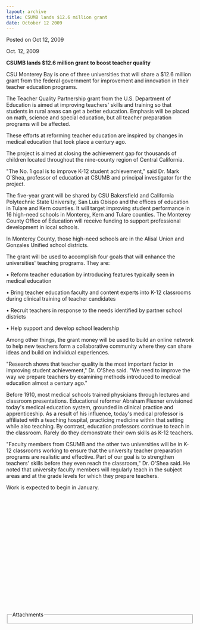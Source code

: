 ```yaml
---
layout: archive
title: CSUMB lands $12.6 million grant
date: October 12 2009
---
```





<span class="date">Posted on Oct 12, 2009    </span>
<p>Oct. 12, 2009</p>
<strong>CSUMB lands $12.6 million grant</strong> <strong>to boost
teacher quality</strong>
<p>CSU Monterey Bay is one of three universities that will share a
$12.6 million grant from the federal government for improvement and
innovation in their teacher education programs.</p>
<p>The Teacher Quality Partnership grant from the U.S. Department
of Education is aimed at improving teachers&apos; skills and training so
that students in rural areas can get a better education. Emphasis
will be placed on math, science and special education, but all
teacher preparation programs will be affected.</p>
<p>These efforts at reforming teacher education are inspired by
changes in medical education that took place a century ago.</p>
<p>The project is aimed at closing the achievement gap for
thousands of children located throughout the nine-county region of
Central California.</p>
<p>&quot;The No. 1 goal is to improve K-12 student achievement,&quot; said
Dr. Mark O&apos;Shea, professor of education at CSUMB and principal
investigator for the project.</p>
<p>The five-year grant will be shared by CSU Bakersfield and
California Polytechnic State University, San Luis Obispo and the
offices of education in Tulare and Kern counties. It will target
improving student performance in 16 high-need schools in Monterey,
Kern and Tulare counties. The Monterey County Office of Education
will receive funding to support professional development in local
schools.</p>
<p>In Monterey County, those high-need schools are in the Alisal
Union and Gonzales Unified school districts.</p>
<p>The grant will be used to accomplish four goals that will
enhance the universities&apos; teaching programs. They are:</p>
<p>&#x2022; Reform teacher education by introducing features typically
seen in medical education</p>
<p>&#x2022; Bring teacher education faculty and content experts into K-12
classrooms during clinical training of teacher candidates</p>
<p>&#x2022; Recruit teachers in response to the needs identified by
partner school districts</p>
<p>&#x2022; Help support and develop school leadership</p>
<p>Among other things, the grant money will be used to build an
online network to help new teachers form a collaborative community
where they can share ideas and build on individual experiences.</p>
<p>&quot;Research shows that teacher quality is the most important
factor in improving student achievement,&quot; Dr. O&apos;Shea said. &quot;We need
to improve the way we prepare teachers by examining methods
introduced to medical education almost a century ago.&quot;</p>
<p>Before 1910, most medical schools trained physicians through
lectures and classroom presentations. Educational reformer Abraham
Flexner envisioned today&apos;s medical education system, grounded in
clinical practice and apprenticeship. As a result of his influence,
today&apos;s medical professor is affiliated with a teaching hospital,
practicing medicine within that setting while also teaching. By
contrast, education professors continue to teach in the classroom.
Rarely do they demonstrate their own skills as K-12 teachers.</p>
<p>&quot;Faculty members from CSUMB and the other two universities will
be in K-12 classrooms working to ensure that the university teacher
preparation programs are realistic and effective. Part of our goal
is to strengthen teachers&apos; skills before they even reach the
classroom,&quot; Dr. O&apos;Shea said. He noted that university faculty
members will regularly teach in the subject areas and at the grade
levels for which they prepare teachers.</p>
<p>Work is expected to begin in January.</p>
<p>&#xA0;</p>
<p>&#xA0;</p>
<p>&#xA0;</p>
<p>&#xA0;</p>
<p>&#xA0;</p>
<p>&#xA0;</p>
<p>&#xA0;</p>
<p>&#xA0;</p>
<p>&#xA0;</p>
<p>&#xA0;</p>
<fieldset class="fieldgroup group-attachments">
<legend>Attachments</legend>
<div class="field field-type-emvideo field-field-attach-video">
<div class="field-items">
<div class="field-item odd">
<div class="emvideo emvideo-video emvideo-"/>
</div>
</div>
</div>
</fieldset>






